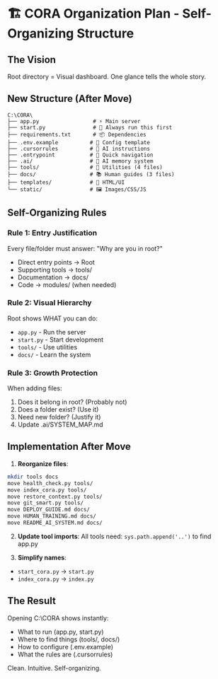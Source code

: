 # 🏗️ CORA Organization Plan - Self-Organizing Structure

## The Vision
Root directory = Visual dashboard. One glance tells the whole story.

## New Structure (After Move)
```
C:\CORA\
├── app.py                 # ⚡ Main server
├── start.py               # 🚀 Always run this first
├── requirements.txt       # 📦 Dependencies
├── .env.example          # 🔧 Config template
├── .cursorrules          # 🤖 AI instructions
├── .entrypoint           # 📍 Quick navigation
├── .ai/                  # 🧠 AI memory system
├── tools/                # 🔨 Utilities (4 files)
├── docs/                 # 📚 Human guides (3 files)
├── templates/            # 🎨 HTML/UI
└── static/               # 🖼️ Images/CSS/JS
```

## Self-Organizing Rules

### Rule 1: Entry Justification
Every file/folder must answer: "Why are you in root?"
- Direct entry points → Root
- Supporting tools → tools/
- Documentation → docs/
- Code → modules/ (when needed)

### Rule 2: Visual Hierarchy
Root shows WHAT you can do:
- `app.py` - Run the server
- `start.py` - Start development
- `tools/` - Use utilities
- `docs/` - Learn the system

### Rule 3: Growth Protection
When adding files:
1. Does it belong in root? (Probably not)
2. Does a folder exist? (Use it)
3. Need new folder? (Justify it)
4. Update .ai/SYSTEM_MAP.md

## Implementation After Move

1. **Reorganize files**:
```bash
mkdir tools docs
move health_check.py tools/
move index_cora.py tools/
move restore_context.py tools/
move git_smart.py tools/
move DEPLOY_GUIDE.md docs/
move HUMAN_TRAINING.md docs/
move README_AI_SYSTEM.md docs/
```

2. **Update tool imports**:
All tools need: `sys.path.append('..')` to find app.py

3. **Simplify names**:
- `start_cora.py` → `start.py`
- `index_cora.py` → `index.py`

## The Result

Opening C:\CORA shows instantly:
- What to run (app.py, start.py)
- Where to find things (tools/, docs/)
- How to configure (.env.example)
- What the rules are (.cursorrules)

Clean. Intuitive. Self-organizing.